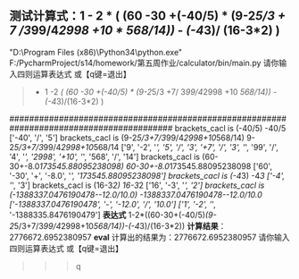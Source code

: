 ## 测试计算式：1 - 2 * ( (60 -30 +(-40/5) * (9-2*5/3 + 7 /3*99/4*2998 +10 * 568/14)) - (-4*3)/ (16-3*2) )

"D:\Program Files (x86)\Python34\python.exe" F:/PycharmProject/s14/homework/第五周作业/calculator/bin/main.py
请你输入四则运算表达式 或【q键=退出】 
> * 1 -2 *( (60 -30 +(-40/5) * (9-2*5/3 +7/ 3*99/4*2998 +10 *568/14)) - (-4*3)/(16-3*2) )

#########################################################################################
brackets_cacl is (-40/5) 
-40/5
['-40', '/', '5']
brackets_cacl is (9-2*5/3+7/3*99/4*2998+10*568/14) 
9-2*5/3+7/3*99/4*2998+10*568/14
['9', '-2', '*', '5', '/', '3', '+7', '/', '3', '*', '99', '/', '4', '*', '2998', '+10', '*', '568', '/', '14']
brackets_cacl is (60-30+-8.0*173545.88095238098) 
60-30+-8.0*173545.88095238098
['60', '-30', '+', '-8.0', '*', '173545.88095238098']
brackets_cacl is (-4*3) 
-4*3
['-4', '*', '3']
brackets_cacl is (16-3*2) 
16-3*2
['16', '-3', '*', '2']
brackets_cacl is (-1388337.0476190478--12.0/10.0) 
-1388337.0476190478--12.0/10.0
['-1388337.0476190478', '-', '-12.0', '/', '10.0']
['1', '-2', '*', '-1388335.8476190479']
**表达式** 1-2*((60-30+(-40/5)*(9-2*5/3+7/3*99/4*2998+10*568/14))-(-4*3)/(16-3*2)) **计算结果**：2776672.6952380957
**eval** 计算出的结果为：2776672.6952380957
请你输入四则运算表达式 或【q键=退出】 
 >>>q